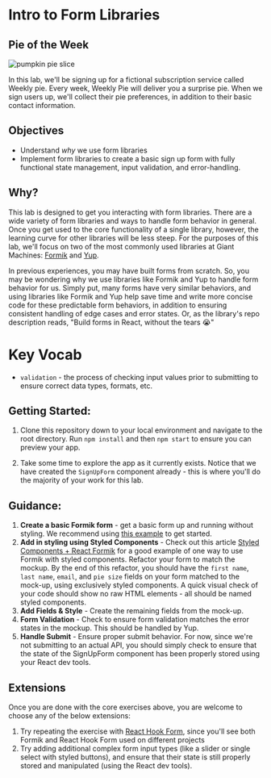 # Intro to Form Libraries

## Pie of the Week

![pumpkin pie slice](https://dinnerthendessert.com/wp-content/uploads/2019/01/Blueberry-Pie-2.jpg)

In this lab, we'll be signing up for a fictional subscription service called Weekly pie. Every week, Weekly Pie will deliver you a surprise pie. When we sign users up, we'll collect their pie preferences, in addition to their basic contact information.

## Objectives

- Understand _why_ we use form libraries
- Implement form libraries to create a basic sign up form with fully functional state management, input validation, and error-handling.

## Why?

This lab is designed to get you interacting with form libraries. There are a wide variety of form libraries and ways to handle form behavior in general. Once you get used to the core functionality of a single library, however, the learning curve for other libraries will be less steep. For the purposes of this lab, we'll focus on two of the most commonly used libraries at Giant Machines: [Formik](https://formik.org/) and [Yup](https://www.npmjs.com/package/yup).

In previous experiences, you may have built forms from scratch. So, you may be wondering why we use libraries like Formik and Yup to handle form behavior for us. Simply put, many forms have very similar behaviors, and using libraries like Formik and Yup help save time and write more concise code for these predictable form behaviors, in addition to ensuring consistent handling of edge cases and error states. Or, as the library's repo description reads, "Build forms in React, without the tears 😭"

# Key Vocab

- `validation` - the process of checking input values prior to submitting to ensure correct data types, formats, etc.

## Getting Started:

1. Clone this repository down to your local environment and navigate to the root directory. Run `npm install` and then `npm start` to ensure you can preview your app.

1. Take some time to explore the app as it currently exists. Notice that we have created the `SignUpForm` component already - this is where you'll do the majority of your work for this lab.

## Guidance:

1. **Create a basic Formik form** - get a basic form up and running without styling. We recommend using [this example](https://formik.org/docs/examples/typescript) to get started.
1. **Add in styling using Styled Components** - Check out this article [Styled Components + React Formik](https://medium.com/flyparakeet/react-formik-styled-components-add78b37971f) for a good example of one way to use Formik with styled components. Refactor your form to match the mockup. By the end of this refactor, you should have the `first name`, `last name`, `email`, and `pie size` fields on your form matched to the mock-up, using exclusively styled components. A quick visual check of your code should show no raw HTML elements - all should be named styled components.
1. **Add Fields & Style** - Create the remaining fields from the mock-up.
1. **Form Validation** - Check to ensure form validation matches the error states in the mockup. This should be handled by Yup.
1. **Handle Submit** - Ensure proper submit behavior. For now, since we're not submitting to an actual API, you should simply check to ensure that the state of the SignUpForm component has been properly stored using your React dev tools.

## Extensions

Once you are done with the core exercises above, you are welcome to choose any of the below extensions:

1. Try repeating the exercise with [React Hook Form](https://react-hook-form.com/), since you'll see both Formik and React Hook Form used on different projects
1. Try adding additional complex form input types (like a slider or single select with styled buttons), and ensure that their state is still properly stored and manipulated (using the React dev tools).
